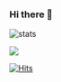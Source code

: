 ### Hi there 👋

![stats](https://github-readme-stats-git-masterrstaa-rickstaa.vercel.app/api?username=LimByungkuk&&show_icons=true&theme=dark)

<a href="[1. 연결하고싶은 사이트 url]" target="_blank"><img src="https://img.shields.io/badge/[2. 등록하려는 이름]-[3. #을 뺀 나머지 색깔코드]?style=flat-square&logo=[4. 로고명(아이콘명)]&logoColor=white"/></a>

[![Hits](https://hits.seeyoufarm.com/api/count/incr/badge.svg?url=https%3A%2F%2Fgithub.com%2FLimByungkuk&count_bg=%23002DF9&title_bg=%23F207FB&icon=&icon_color=%23F30000&title=hits&edge_flat=false)](https://hits.seeyoufarm.com)

<!--
**LimByungkuk/LimByungkuk** is a ✨ _special_ ✨ repository because its `README.md` (this file) appears on your GitHub profile.

Here are some ideas to get you started:

- 🔭 I’m currently working on ...
- 🌱 I’m currently learning ...
- 👯 I’m looking to collaborate on ...
- 🤔 I’m looking for help with ...
- 💬 Ask me about ...
- 📫 How to reach me: ...
- 😄 Pronouns: ...
- ⚡ Fun fact: ...
-->

